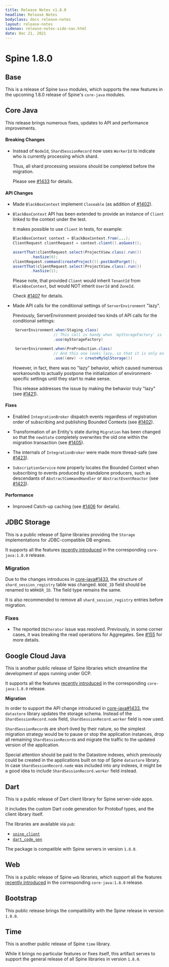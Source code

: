 ```yaml
---
title: Release Notes v1.8.0
headline: Release Notes
bodyclass: docs release-notes
layout: release-notes
sidenav: release-notes-side-nav.html
date: Dec 21, 2021
---
```


# Spine 1.8.0

## Base

This is a release of Spine `base` modules, which supports the new features in the upcoming 1.8.0 
release of Spine's `core-java` modules.

## Core Java

This release brings numerous fixes, updates to API and performance improvements.

#### Breaking Changes

- Instead of `NodeId`, `ShardSessionRecord` now uses `WorkerId` to indicate 
who is currently processing which shard.

  Thus, all shard processing sessions should be completed before the migration.

  Please see [#1433]({{site.core_java_repo}}/pull/1433) for details.

#### API Changes

- Made `BlackBoxContext` implement `Closeable` (as addition of [#1402]({{site.core_java_repo}}/pull/1402)).

- `BlackBoxContext` API has been extended to provide an instance of `Client` linked to the 
context under the test.

  It makes possible to use `Client` in tests, for example:

   ```java
   BlackBoxContext context = BlackBoxContext.from(...);
   ClientRequest clientRequest = context.client().asGuest();
   
   assertThat(clientRequest.select(ProjectView.class).run())
           .hasSize(0);
   clientRequest.command(createProject()).postAndForget();
   assertThat(clientRequest.select(ProjectView.class).run())
           .hasSize(1);
   ```

  Please note, that provided `Client` would inherit `TenantId` from `BlackBoxContext`, 
but would NOT inherit `UserId` and `ZoneId`.

  Check [#1407]({{site.core_java_repo}}/pull/1407) for details.

- Made API calls for the conditional settings of `ServerEnvironment` "lazy".

  Previously, ServerEnvironment provided two kinds of API calls for the conditional settings:

   ```java
    ServerEnvironment.when(Staging.class)
                     // This call is handy when `myStorageFactory` is already available.
                     .use(myStorageFactory)

    ServerEnvironment.when(PreProduction.class)
                     // And this one looks lazy, so that it is only executed when and _if_ requested.
                     .use((env) -> createMySqlStorage())
   ```

  However, in fact, there was no "lazy" behavior, which caused numerous workarounds to actually 
  postpone the initialization of environment-specific settings until they start to make sense.

  This release addresses the issue by making the behavior truly "lazy" 
(see [#1421]({{site.core_java_repo}}/pull/1421)).

#### Fixes

- Enabled `IntegrationBroker` dispatch events regardless of registration order of subscribing 
and publishing Bounded Contexts (see [#1402]({{site.core_java_repo}}/pull/1402)).

- Transformation of an Entity's state during `Migration` has been changed so that the `newState` 
completely overwrites the old one within the migration transaction 
(see [#1405]({{site.core_java_repo}}/pull/1405)).

- The internals of `IntegrationBroker` were made more thread-safe 
(see [#1423]({{site.core_java_repo}}/pull/1423)).

- `SubscriptionService` now properly locates the Bounded Context when subscribing to events 
produced by standalone producers, such as descendants of `AbstractCommandHandler` or 
`AbstractEventReactor` (see [#1423]({{site.core_java_repo}}/pull/1423)).

#### Performance

- Improved Catch-up caching (see [#1406]({{site.core_java_repo}}/pull/1406) for details).

## JDBC Storage

This is a public release of Spine libraries providing the `Storage` implementations
for JDBC-compatible DB engines.

It supports all the features [recently introduced]({{site.core_java_repo}}/releases/tag/v1.8.0)
in the corresponding `core-java:1.8.0` release.

### Migration

Due to the changes introduces in [core-java#1433]({{site.core_java_repo}}/pull/1433),
the structure of `shard_session_registry` table was changed. `NODE_ID` field should be renamed
to `WORKER_ID`. The field type remains the same.

It is also recommended to remove all `shard_session_registry` entries before migration.

### Fixes

* The reported `DbIterator` issue was resolved. Previously, in some corner cases,
  it was breaking the read operations for Aggregates. 
  See [#155]({{site.jdbc_storage_repo}}/pull/155) for more details.

## Google Cloud Java
This is another public release of Spine libraries which streamline the development 
of apps running under GCP.

It supports all the features [recently introduced]({{site.core_java_repo}}/releases/tag/v1.8.0) 
in the corresponding `core-java:1.8.0` release.

**Migration**

In order to support the API change introduced in [core-java#1433]({{site.core_java_repo}}/pull/1433), 
the `datastore` library updates the storage schema. Instead of the `ShardSessionRecord.node` field, 
`ShardSessionRecord.worker` field is now used.

`ShardSessionRecord`s are short-lived by their nature, so the simplest migration strategy would be 
to pause or stop the application instances, drop all remaining `ShardSessionRecord`s and migrate 
the traffic to the updated version of the application.

Special attention should be paid to the Datastore indexes, which previously could be created in 
the applications built on top of Spine `datastore` library. In case `ShardSessionRecord.node` 
was included into any indexes, it might be a good idea to include `ShardSessionRecord.worker` 
field instead.

## Dart

This is a public release of Dart client library for Spine server-side apps.

It includes the custom Dart code generation for Protobuf types, and the client library itself.

The libraries are available via `pub`:

* [`spine_client`](https://pub.dev/packages/spine_client)
* [`dart_code_gen`](https://pub.dev/packages/dart_code_gen)

The package is compatible with Spine servers in version `1.8.0`.

## Web

This is a public release of Spine `web` libraries, which support all the features 
[recently introduced]({{site.core_java_repo}}/releases/tag/v1.8.0) 
in the corresponding `core-java:1.8.0` release.

## Bootstrap
This public release brings the compatibility with the Spine release in version `1.8.0`.

## Time

This is another public release of Spine `time` library.

While it brings no particular features or fixes itself, this artifact serves to support the 
general release of all Spine libraries in version `1.8.0`.
